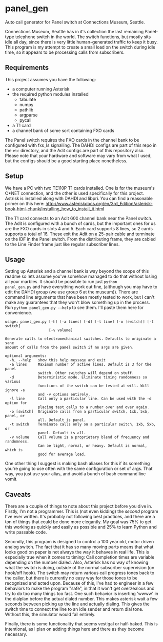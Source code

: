 # panel_gen
Auto call generator for Panel switch at Connections Museum, Seattle.

Connections Museum, Seattle has in it's collection the last remaining Panel-type telephone switch in the world. The switch functions, but mostly sits idle all day, since there is very little human-generated traffic to keep it busy. This program is my attempt to create a small load on the switch during idle time, so it appears to be processing calls from subscribers.

Requirements
------------
This project assumes you have the following:
* a computer running Asterisk
* the required python modules installed
	* tabulate
	* numpy
	* pathlib
	* argparse
	* pycall
* a T1 card
* a channel bank of some sort containing FXO cards

The Panel switch requires the FXO cards in the channel bank to be configured with fxs_ls signalling. The DAHDI configs are part of this repo in the <code>etc</code> directory, and the Adit configs are part of this repository also. Please note that your hardware and software may vary from what I used, but the configs should be a good starting place nonetheless.

Setup
-----
We have a PC with two TE110P T1 cards installed. One is for the museum's C\*NET connection, and the other is used specifically for this project. Astrisk is installed along with DAHDI and libpri. You can find a reasonable primer on this here: http://www.asteriskdocs.org/en/3rd_Edition/asterisk-book-html-chunk/installing_how_to_install_it.html

The T1 card connects to an Adit 600 channel bank near the Panel switch. The Adit is configured with a bunch of cards, but the important ones for us are the FXO cards in slots 4 and 5. Each card supports 8 lines, so 2 cards supports a total of 16. These exit the Adit on a 25-pair cable and terminate on the IDF in the Panel switch. From the distributing frame, they are cabled to the Line Finder frame just like regular subscriber lines.


Usage
-----
Setting up Asterisk and a channel bank is way beyond the scope of this readme so lets assume you've somehow managed to do that without losing all your marbles. It should be possible to run just <code>python panel_gen.py</code> and have everything work out fine, (although you may have to edit the DAHDI group (we use group 6 at the museum)). There are command line arguments that have been mostly tested to work, but I can't make any guarantees that they won't blow something up in the process. Run <code>python panel_gen.py --help</code> to see them. I'll paste them here for convenience.

```
usage: panel_gen.py [-h] [-a lines] [-d] [-l line] [-o [switch]] [-t switch]
                    [-v volume]

Generate calls to electromechanical switches. Defaults to originate a sane
amount of calls from the panel switch if no args are given.

optional arguments:
  -h, --help   show this help message and exit
  -a lines     Maximum number of active lines. Default is 3 for the panel
               switch. Other switches will depend on stuff.
  -d           Deterministic mode. Eliminate timing randomness so various
               functions of the switch can be tested at-will. Will ignore -a
               and -v options entirely.
  -l line      Call only a particular line. Can be used with the -d option for
               placing test calls to a number over and over again.
  -o [switch]  Originate calls from a particular switch, 1xb, 5xb, panel, or
               all. Default is panel.
  -t switch    Terminate calls only on a particular switch, 1xb, 5xb, or
               panel. Default is all.
  -v volume    Call volume is a proprietary blend of frequency and randomness.
               Can be light, normal, or heavy. Default is normal, which is
               good for average load.
```

One other thing I suggest is making bash aliases for this if its something you're going to use often with the same configuration or set of args. That way, you just use your alias, and avoid a bunch of bash command line vomit.

Caveats
-------
There are a couple of things to note about this project before you dive in. Firstly, I'm not a programmer. This is (not even kidding) the _second_ program I've ever written. It's probably not following best practices, and there are a ton of things that could be done more elegantly. My goal was 75% to get this working as quickly and easily as possible and 25% to learn Python and write passable code. 

Secondly, this program is designed to control a 100 year old, motor driven analog switch. The fact that it has so many moving parts means that what looks good on paper is not always the way it behaves in real life. This is especially true when it comes to timing: Call completion times are variable depending on the number dialed. Also, Asterisk has no way of knowing what the switch is doing, outside of the normal subscriber supervision (on hook/off hook). The switch may return various call progress tones back to the caller, but there is currently no easy way for those tones to be recognized and acted upon. Because of this, I've had to engineer in a few behaviors to make the program "safe", in that it won't get overzealous and try to do too many things too fast. One such behavior is inserting 'wwww' in the dialplan before the actual dialed number. This makes asterisk wait a few seconds between picking up the line and actually dialing. This gives the switch time to connect the line to an idle sender and return dial tone. Without this, the simulator would fail entirely. 

Finally, there is some functionality that seems vestigal or half-baked. This is intentional, as I plan on adding things here and there as they become necessary.  

